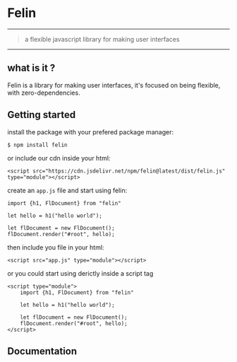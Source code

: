 # Felin 
___
>a flexible javascript library for making user interfaces
___
## what is it ?

Felin is a library for making user interfaces, it's focused on being flexible, with zero-dependencies.

## Getting started
install the package with your prefered package manager:
```
$ npm install felin
```
or include our cdn inside your html:
```
<script src="https://cdn.jsdelivr.net/npm/felin@latest/dist/felin.js" type="module"></script>
```

create an `app.js` file and start using felin:
```
import {h1, FlDocument} from "felin"

let hello = h1("hello world");

let flDocument = new FlDocument();
flDocument.render("#root", hello);
```
then include you file in your html:
```
<script src="app.js" type="module"></script>
```

or you could start using derictly inside a script tag
```
<script type="module">
    import {h1, FlDocument} from "felin"

    let hello = h1("hello world");

    let flDocument = new FlDocument();
    flDocument.render("#root", hello);
</script>
```

## Documentation

